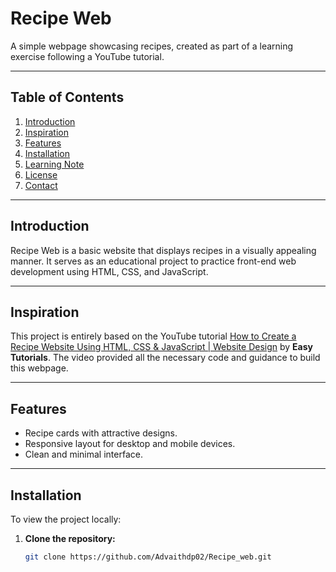 # Recipe Web

A simple webpage showcasing recipes, created as part of a learning exercise following a YouTube tutorial.

---

## Table of Contents

1. [Introduction](#introduction)
2. [Inspiration](#inspiration)
3. [Features](#features)
4. [Installation](#installation)
5. [Learning Note](#learning-note)
6. [License](#license)
7. [Contact](#contact)

---

## Introduction

Recipe Web is a basic website that displays recipes in a visually appealing manner. It serves as an educational project to practice front-end web development using HTML, CSS, and JavaScript.

---

## Inspiration

This project is entirely based on the YouTube tutorial [How to Create a Recipe Website Using HTML, CSS & JavaScript | Website Design](https://www.youtube.com/watch?v=DkUjwWQEgOE&t=3240s) by **Easy Tutorials**. The video provided all the necessary code and guidance to build this webpage.

---

## Features

- Recipe cards with attractive designs.
- Responsive layout for desktop and mobile devices.
- Clean and minimal interface.

---

## Installation

To view the project locally:

1. **Clone the repository:**
   ```bash
   git clone https://github.com/Advaithdp02/Recipe_web.git

